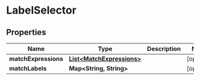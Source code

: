 

# LabelSelector


## Properties

| Name | Type | Description | Notes |
|------------ | ------------- | ------------- | -------------|
|**matchExpressions** | [**List&lt;MatchExpressions&gt;**](MatchExpressions.md) |  |  [optional] |
|**matchLabels** | **Map&lt;String, String&gt;** |  |  [optional] |



